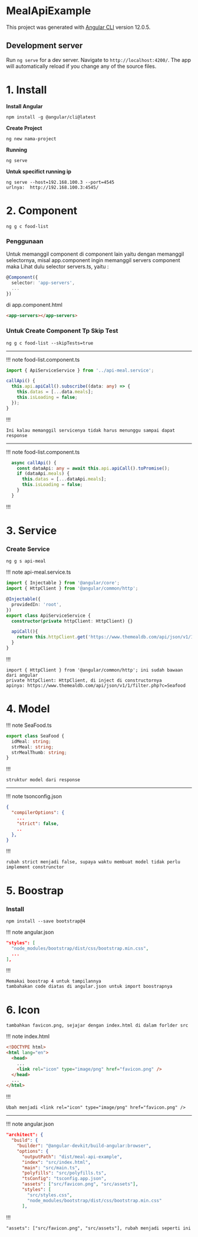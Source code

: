 # MealApiExample

This project was generated with [Angular CLI](https://github.com/angular/angular-cli) version 12.0.5.

## Development server

Run `ng serve` for a dev server. Navigate to `http://localhost:4200/`. The app will automatically reload if you change any of the source files.

# 1. Install 

**Install Angular**
      
    npm install -g @angular/cli@latest

**Create Project**

    ng new nama-project


**Running**

    ng serve


**Untuk specifict running ip**

    ng serve --host=192.168.100.3 --port=4545
    urlnya:  http://192.168.100.3:4545/

# 2. Component 

    ng g c food-list

### Penggunaan
Untuk memanggil component di component lain yaitu dengan memanggil selectornya, misal app.component ingin memanggil servers component maka
Lihat dulu selector servers.ts, yaitu :
```ts
@Component({
  selector: 'app-servers',
  ...
})
```

di app.component.html
```html
<app-servers></app-servers>
```

### Untuk Create Component Tp Skip Test
    ng g c food-list --skipTests=true
---    
!!! note food-list.component.ts
```ts
import { ApiServiceService } from '../api-meal.service';

callApi() {
  this.api.apiCall().subscribe((data: any) => {
    this.datas = [...data.meals];
    this.isLoading = false;
  });
}
```
!!!

    Ini kalau memanggil servicenya tidak harus menunggu sampai dapat response
    
---
!!! note food-list.component.ts
```ts
  async callApi() {
    const dataApi: any = await this.api.apiCall().toPromise();
    if (dataApi.meals) {
      this.datas = [...dataApi.meals];
      this.isLoading = false;
    }
  }
```
!!!

# 3. Service

### Create Service
    ng g s api-meal
    
!!! note api-meal.service.ts
```ts
import { Injectable } from '@angular/core';
import { HttpClient } from '@angular/common/http';

@Injectable({
  providedIn: 'root',
})
export class ApiServiceService {
  constructor(private httpClient: HttpClient) {}

  apiCall(){
    return this.httpClient.get('https://www.themealdb.com/api/json/v1/1/filter.php?c=Seafood')
  }
}
```
!!!

    import { HttpClient } from '@angular/common/http'; ini sudah bawaan dari angular
    private httpClient: HttpClient, di inject di constructornya
    apinya: https://www.themealdb.com/api/json/v1/1/filter.php?c=Seafood
	
# 4. Model

!!! note SeaFood.ts
```ts
export class SeaFood {
  idMeal: string;
  strMeal: string;
  strMealThumb: string;
}

```
!!!

    struktur model dari response
---
!!! note tsonconfig.json
```json
{
  "compilerOptions": {
    ...
    "strict": false,
    ..
  },
}
```
!!!

    rubah strict menjadi false, supaya waktu membuat model tidak perlu implement construnctor
	
# 5. Boostrap
### Install
    npm install --save bootstrap@4

!!! note angular.json
```json
"styles": [
  "node_modules/bootstrap/dist/css/bootstrap.min.css",
  ...
],
```
!!!

    Memakai boostrap 4 untuk tampilannya
    tambahakan code diatas di angular.json untuk import boostrapnya

# 6. Icon

    tambahkan favicon.png, sejajar dengan index.html di dalam forlder src
    
!!! note index.html
```html
<!DOCTYPE html>
<html lang="en">
  <head>
    ...
    <link rel="icon" type="image/png" href="favicon.png" />
  </head>
  ...
</html>
```
!!!

    Ubah menjadi <link rel="icon" type="image/png" href="favicon.png" />
---
!!! note angular.json
```json
"architect": {
  "build": {
    "builder": "@angular-devkit/build-angular:browser",
    "options": {
      "outputPath": "dist/meal-api-example",
      "index": "src/index.html",
      "main": "src/main.ts",
      "polyfills": "src/polyfills.ts",
      "tsConfig": "tsconfig.app.json",
      "assets": ["src/favicon.png", "src/assets"],
      "styles": [
        "src/styles.css",
        "node_modules/bootstrap/dist/css/bootstrap.min.css"
      ],
```
!!!

    "assets": ["src/favicon.png", "src/assets"], rubah menjadi seperti ini